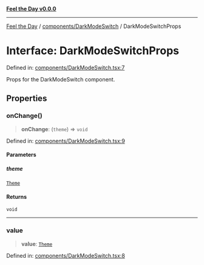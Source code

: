 [**Feel the Day v0.0.0**](../../../README.md)

***

[Feel the Day](../../../README.md) / [components/DarkModeSwitch](../README.md) / DarkModeSwitchProps

# Interface: DarkModeSwitchProps

Defined in: [components/DarkModeSwitch.tsx:7](https://github.com/HyeinKang/feel-the-day/blob/8289c79f2741a9407fd7ce6a81056ae02e4eeed7/src/components/DarkModeSwitch.tsx#L7)

Props for the DarkModeSwitch component.

## Properties

### onChange()

> **onChange**: (`theme`) => `void`

Defined in: [components/DarkModeSwitch.tsx:9](https://github.com/HyeinKang/feel-the-day/blob/8289c79f2741a9407fd7ce6a81056ae02e4eeed7/src/components/DarkModeSwitch.tsx#L9)

#### Parameters

##### theme

[`Theme`](../../../types/theme/type-aliases/Theme.md)

#### Returns

`void`

***

### value

> **value**: [`Theme`](../../../types/theme/type-aliases/Theme.md)

Defined in: [components/DarkModeSwitch.tsx:8](https://github.com/HyeinKang/feel-the-day/blob/8289c79f2741a9407fd7ce6a81056ae02e4eeed7/src/components/DarkModeSwitch.tsx#L8)
